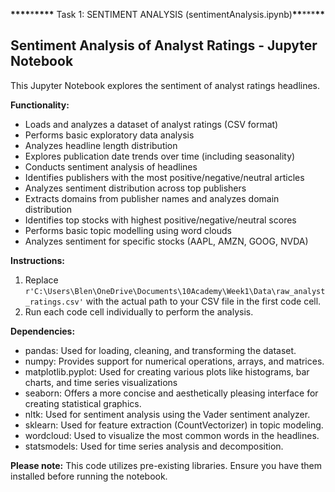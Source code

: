 **\*\*\*\***\***\*\*\*\*** Task 1: SENTIMENT ANALYSIS (sentimentAnalysis.ipynb)****\*\*****\*\*\*****\*\*****

## Sentiment Analysis of Analyst Ratings - Jupyter Notebook

This Jupyter Notebook explores the sentiment of analyst ratings headlines.

**Functionality:**

- Loads and analyzes a dataset of analyst ratings (CSV format)
- Performs basic exploratory data analysis
- Analyzes headline length distribution
- Explores publication date trends over time (including seasonality)
- Conducts sentiment analysis of headlines
- Identifies publishers with the most positive/negative/neutral articles
- Analyzes sentiment distribution across top publishers
- Extracts domains from publisher names and analyzes domain distribution
- Identifies top stocks with highest positive/negative/neutral scores
- Performs basic topic modelling using word clouds
- Analyzes sentiment for specific stocks (AAPL, AMZN, GOOG, NVDA)

**Instructions:**

1. Replace `r'C:\Users\Blen\OneDrive\Documents\10Academy\Week1\Data\raw_analyst_ratings.csv'` with the actual path to your CSV file in the first code cell.
2. Run each code cell individually to perform the analysis.

**Dependencies:**

- pandas: Used for loading, cleaning, and transforming the dataset.
- numpy: Provides support for numerical operations, arrays, and matrices.
- matplotlib.pyplot: Used for creating various plots like histograms, bar charts, and time series visualizations
- seaborn: Offers a more concise and aesthetically pleasing interface for creating statistical graphics.
- nltk: Used for sentiment analysis using the Vader sentiment analyzer.
- sklearn: Used for feature extraction (CountVectorizer) in topic modeling.
- wordcloud: Used to visualize the most common words in the headlines.
- statsmodels: Used for time series analysis and decomposition.

**Please note:** This code utilizes pre-existing libraries. Ensure you have them installed before running the notebook.
